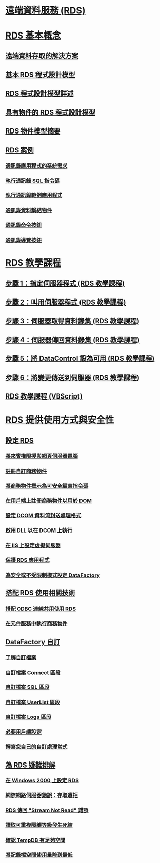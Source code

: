 # [遠端資料服務 (RDS)](remote-data-service-rds.md)

# [RDS 基本概念](rds-fundamentals.md)
## [遠端資料存取的解決方案](solutions-for-remote-data-access.md)
## [基本 RDS 程式設計模型](basic-rds-programming-model.md)
## [RDS 程式設計模型詳述](rds-programming-model-in-detail.md)
## [具有物件的 RDS 程式設計模型](rds-programming-model-with-objects.md)
## [RDS 物件模型摘要](rds-object-model-summary.md)

## [RDS 案例](rds-scenario.md)
### [通訊錄應用程式的系統需求](system-requirements-for-the-address-book-application.md)
### [執行通訊錄 SQL 指令碼](running-the-address-book-sql-script.md)
### [執行通訊錄範例應用程式](running-the-address-book-sample-application.md)
### [通訊錄資料繫結物件](address-book-data-binding-object.md)
### [通訊錄命令按鈕](address-book-command-buttons.md)
### [通訊錄導覽按鈕](address-book-navigation-buttons.md)

# [RDS 教學課程](rds-tutorial.md)
## [步驟 1：指定伺服器程式 (RDS 教學課程)](step-1-specify-a-server-program-rds-tutorial.md)
## [步驟 2：叫用伺服器程式 (RDS 教學課程)](step-2-invoke-the-server-program-rds-tutorial.md)
## [步驟 3：伺服器取得資料錄集 (RDS 教學課程)](step-3-server-obtains-a-recordset-rds-tutorial.md)
## [步驟 4：伺服器傳回資料錄集 (RDS 教學課程)](step-4-server-returns-the-recordset-rds-tutorial.md)
## [步驟 5：將 DataControl 設為可用 (RDS 教學課程)](step-5-datacontrol-is-made-usable-rds-tutorial.md)
## [步驟 6：將變更傳送到伺服器 (RDS 教學課程)](step-6-changes-are-sent-to-the-server-rds-tutorial.md)
## [RDS 教學課程 (VBScript)](rds-tutorial-vbscript.md)



# [RDS 提供使用方式與安全性](rds-usage-and-security.md)

## [設定 RDS](configuring-rds.md)
### [將來賓權限授與網頁伺服器電腦](granting-guest-privileges-to-a-web-server-computer.md)
### [註冊自訂商務物件](registering-a-custom-business-object.md)
### [將商務物件標示為可安全編寫指令碼](marking-business-objects-as-safe-for-scripting.md)
### [在用戶端上註冊商務物件以用於 DOM](registering-business-objects-on-the-client-for-use-with-dcom.md)
### [設定 DCOM 資料流封送處理格式](setting-dcom-stream-marshaling-format.md)
### [啟用 DLL 以在 DCOM 上執行](enabling-a-dll-to-run-on-dcom.md)
### [在 IIS 上設定虛擬伺服器](configuring-virtual-servers-on-iis.md)
### [保護 RDS 應用程式](securing-rds-applications.md)
### [為安全或不受限制模式設定 DataFactory](configuring-datafactory-for-safe-or-unrestricted-modes.md)

## [搭配 RDS 使用相關技術](using-related-technologies-with-rds.md)
### [搭配 ODBC 連線共用使用 RDS](using-rds-with-odbc-connection-pooling.md)
### [在元件服務中執行商務物件](running-business-objects-in-component-services.md)

## [DataFactory 自訂](datafactory-customization.md)
### [了解自訂檔案](understanding-the-customization-file.md)
### [自訂檔案 Connect 區段](customization-file-connect-section.md)
### [自訂檔案 SQL 區段](customization-file-sql-section.md)
### [自訂檔案 UserList 區段](customization-file-userlist-section.md)
### [自訂檔案 Logs 區段](customization-file-logs-section.md)
### [必要用戶端設定](required-client-settings.md)
### [撰寫您自己的自訂處理常式](writing-your-own-customized-handler.md)

## [為 RDS 疑難排解](troubleshooting-rds.md)
### [在 Windows 2000 上設定 RDS](configuring-rds-on-windows-2000.md)
### [網際網路伺服器錯誤：存取遭拒](internet-server-error-access-denied.md)
### [RDS 傳回 "Stream Not Read" 錯誤](rds-returns-stream-not-read-error.md)
### [讀取可重複隔離等級發生死結](deadlocks-with-read-repeatable-isolation-level.md)
### [確認 TempDB 有足夠空間](ensuring-sufficient-tempdb-space.md)
### [將記錄檔空間使用量降到最低](minimizing-log-file-space-usage.md)
